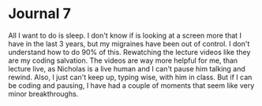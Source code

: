 # Journal 7
All I want to do is sleep. I don't know if is looking at a screen more that I have in the last 3 years, but my migraines have 
been out of control. I don't understand how to do 90% of this. Rewatching the lecture videos like they are my coding salvation. 
The videos are way more helpful for me, than lecture live, as Nicholas is a live human and I can't pause him talking and rewind. 
Also, I just can't keep up, typing wise, with him in class. But if I can be coding and pausing, I have had a couple of moments
that seem like very minor breakthroughs. 
